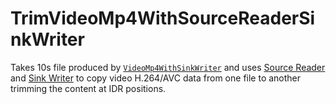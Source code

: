 # TrimVideoMp4WithSourceReaderSinkWriter

Takes 10s file produced by [`VideoMp4WithSinkWriter`](../VideoMp4WithSinkWriter) and uses [Source Reader](https://learn.microsoft.com/en-us/windows/win32/medfound/source-reader) and [Sink Writer](https://learn.microsoft.com/en-us/windows/win32/medfound/sink-writer) to copy video H.264/AVC data from one file to another trimming the content at IDR positions.
